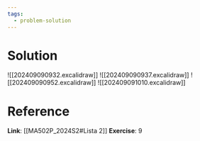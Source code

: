 ```yaml
---
tags:
  - problem-solution
---
```

# Solution
![[202409090932.excalidraw]]
![[202409090937.excalidraw]]
![[202409090952.excalidraw]]
![[202409091010.excalidraw]]

# Reference
**Link**: [[MA502P_2024S2#Lista 2]]
**Exercise**: 9